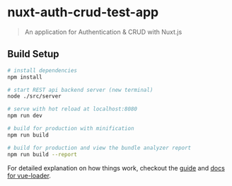 # nuxt-auth-crud-test-app

> An application for Authentication & CRUD with Nuxt.js

## Build Setup

``` bash
# install dependencies
npm install

# start REST api backend server (new terminal)
node ./src/server

# serve with hot reload at localhost:8080
npm run dev

# build for production with minification
npm run build

# build for production and view the bundle analyzer report
npm run build --report
```

For detailed explanation on how things work, checkout the [guide](http://vuejs-templates.github.io/webpack/) and [docs for vue-loader](http://vuejs.github.io/vue-loader).